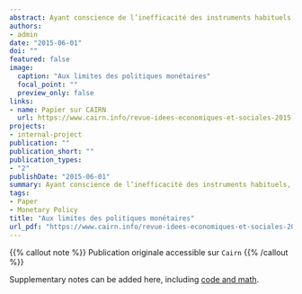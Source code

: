```yaml
---
abstract: Ayant conscience de l’inefficacité des instruments habituels, les banquiers centraux ont fait preuve de pragmatisme en proposant des politiques non conventionnelles. Les nouveaux objectifs assignés à la politique monétaire – en premier lieu, la régulation macroprudentielle –, ainsi que l’impossibilité d’user des canaux de transmission habituels, ont justifié ces politiques exceptionnelles.
authors:
- admin
date: "2015-06-01"
doi: ""
featured: false
image:
  caption: "Aux limites des politiques monétaires"
  focal_point: ""
  preview_only: false
links:
- name: Papier sur CAIRN
  url: https://www.cairn.info/revue-idees-economiques-et-sociales-2015-2-page-14.htm
projects:
- internal-project
publication: ""
publication_short: ""
publication_types:
- "2"
publishDate: "2015-06-01"
summary: Ayant conscience de l’inefficacité des instruments habituels, les banquiers centraux ont fait preuve de pragmatisme en proposant des politiques non conventionnelles. Les nouveaux objectifs assignés à la politique monétaire – en premier lieu, la régulation macroprudentielle –, ainsi que l’impossibilité d’user des canaux de transmission habituels, ont justifié ces politiques exceptionnelles.
tags:
- Paper
- Monetary Policy
title: "Aux limites des politiques monétaires"
url_pdf: "https://www.cairn.info/revue-idees-economiques-et-sociales-2015-2-page-14.htm"
---
```


<!------ AUTRES OPTIONS POSSIBLES
url_code: '#'
url_dataset: '#'
url_pdf: "https://www.cairn.info/revue-idees-economiques-et-sociales-2015-2-page-14.htm"
url_poster: '#'
url_project: ""
url_slides: ""
url_source: '#'
url_video: '#'
slides: example
------>

{{% callout note %}}
Publication originale accessible sur `Cairn`
{{% /callout %}}

Supplementary notes can be added here, including [code and math](https://sourcethemes.com/academic/docs/writing-markdown-latex/).
